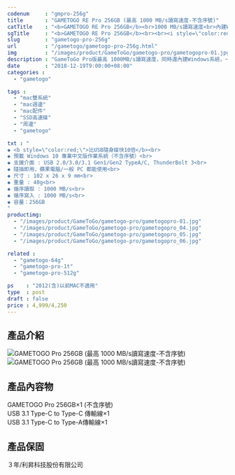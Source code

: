 ```yaml
---
codenum     : "gmpro-256g"
title       : "GAMETOGO RE Pro 256GB (最高 1000 MB/s讀寫速度-不含序號)"
catTitle    : "<b>GAMETOGO RE Pro 256GB</b><br>1000 MB/s讀寫速度<br>內建Windows10系統"
sgTitle     : "<b>GAMETOGO RE Pro 256GB</b><br><br><i style=\"color:red;\">最高 1000 MB/s讀寫速度</i>，內建Windows10作業系統(不含序號)"
slug        : "gametogo-pro-256g"
url         : "/gametogo/gametogo-pro-256g.html"
img         : "/images/product/GameToGo/gametogo-pro/gametogopro-01.jpg"
description : "GameToGo Pro版最高 1000MB/s讀寫速度，同時還內建Windows系統，一秒讓Macbook也能使用Windows，同時還不佔用內部的硬碟空間，是外接碟也是系統"
date        : "2018-12-19T9:00:00+08:00"
categories :
  - "gametogo"

tags :
  - "mac雙系統"
  - "mac週邊"
  - "mac配件"
  - "SSD高速碟"
  - "周邊"
  - "gametogo"

txt : "
◆ <b style=\"color:red;\">比USB隨身碟快10倍</b><br>
◆ 預載 Windows 10 專業中文版作業系統（不含序號）<br>
◆ 支援介面 : USB 2.0/3.0/3.1 Gen1/Gen2 TypeA/C, ThunderBolt 3<br>
◆ 隨插即用，蘋果電腦/一般 PC 都能使用<br>
◆ 尺寸 : 102 x 26 x 9 mm<br>
◆ 重量 : 40g<br>
◆ 循序讀取 : 1000 MB/s<br>
◆ 循序寫入 : 1000 MB/s<br>
◆ 容量：256GB
"
productimg:
  - "/images/product/GameToGo/gametogo-pro/gametogopro-01.jpg"
  - "/images/product/GameToGo/gametogo-pro/gametogopro_04.jpg"
  - "/images/product/GameToGo/gametogo-pro/gametogopro_05.jpg"
  - "/images/product/GameToGo/gametogo-pro/gametogopro_06.jpg"

related :
  - "gametogo-64g"
  - "gametogo-pro-1t"
  - "gametogo-pro-512g"

ps    : "2012(含)以前MAC不適用"
type  : post
draft : false
price : 4,999/4,250
---
```

<h2>產品介紹</h2>
<p>
<img src="/images/product/GameToGo/gametogo01.jpg" alt="GAMETOGO Pro 256GB (最高 1000 MB/s讀寫速度-不含序號)">
<img src="/images/product/GameToGo/gametogo02.jpg" alt="GAMETOGO Pro 256GB (最高 1000 MB/s讀寫速度-不含序號)">
</p>
<h2>產品內容物</h2>
<p>
GAMETOGO Pro 256GB×1 (不含序號) <br>
USB 3.1 Type-C to Type-C 傳輸線×1<br>
USB 3.1 Type-C to Type-A傳輸線×1<br>
</p>
<h2>產品保固</h2>
<p>
３年/利昇科技股份有限公司
</p>